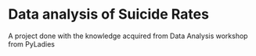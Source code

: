# Data analysis of Suicide Rates

A project done with the knowledge acquired from Data Analysis workshop from PyLadies
